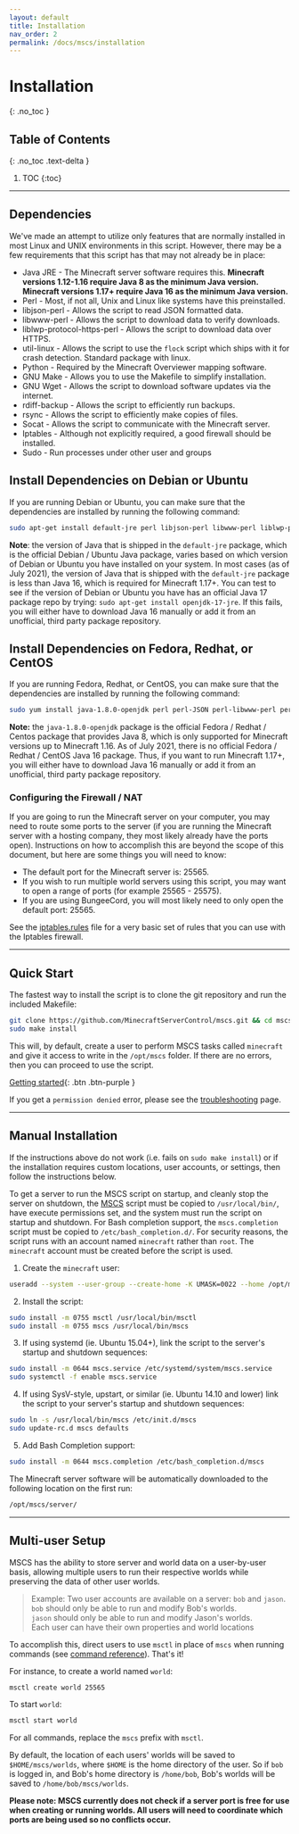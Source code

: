 ```yaml
---
layout: default
title: Installation
nav_order: 2
permalink: /docs/mscs/installation
---
```


# Installation
{: .no_toc }

## Table of Contents
{: .no_toc .text-delta }

1. TOC
{:toc}

---

## Dependencies

We've made an attempt to utilize only features that are normally installed in most Linux and UNIX environments in this script. However, there may be a few requirements that this script has that may not already be in place:
  
- Java JRE - The Minecraft server software requires this. **Minecraft versions 1.12-1.16 require Java 8 as the minimum Java version. Minecraft versions 1.17+ require Java 16 as the minimum Java version.**<br>
- Perl - Most, if not all, Unix and Linux like systems have this preinstalled.<br>
- libjson-perl - Allows the script to read JSON formatted data.<br>
- libwww-perl - Allows the script to download data to verify downloads.<br>
- liblwp-protocol-https-perl - Allows the script to download data over HTTPS.<br>
- util-linux - Allows the script to use the `flock` script which ships with it for crash detection. Standard package with linux.<br>
- Python - Required by the Minecraft Overviewer mapping software.<br>
- GNU Make - Allows you to use the Makefile to simplify installation.<br>
- GNU Wget - Allows the script to download software updates via the internet.<br>
- rdiff-backup - Allows the script to efficiently run backups.<br>
- rsync - Allows the script to efficiently make copies of files.<br>
- Socat - Allows the script to communicate with the Minecraft server.<br>
- Iptables - Although not explicitly required, a good firewall should be installed.<br>
- Sudo - Run processes under other user and groups  <br>

## Install Dependencies on Debian or Ubuntu
If you are running Debian or Ubuntu, you can make sure that the dependencies are installed by running the following command:

```bash
sudo apt-get install default-jre perl libjson-perl libwww-perl liblwp-protocol-https-perl util-linux python make wget git rdiff-backup rsync socat iptables
```

**Note**: the version of Java that is shipped in the `default-jre` package, which is the official Debian / Ubuntu Java package, varies based on which version of Debian or Ubuntu you have installed on your system. In most cases (as of July 2021), the version of Java that is shipped with the `default-jre` package is less than Java 16, which is required for Minecraft 1.17+. You can test to see if the version of Debian or Ubuntu you have has an official Java 17 package repo by trying: `sudo apt-get install openjdk-17-jre`. If this fails, you will either have to download Java 16 manually or add it from an unofficial, third party package repository.

## Install Dependencies on Fedora, Redhat, or CentOS
If you are running Fedora, Redhat, or CentOS, you can make sure that the dependencies are installed by running the following command:

```bash
sudo yum install java-1.8.0-openjdk perl perl-JSON perl-libwww-perl perl-LWP-Protocol-https util-linux python make wget git rdiff-backup rsync socat iptables sudo procps which
```
**Note:** the `java-1.8.0-openjdk` package is the official Fedora / Redhat / Centos package that provides Java 8, which is only supported for Minecraft versions up to Minecraft 1.16. As of July 2021, there is no official Fedora / Redhat / CentOS Java 16 package. Thus, if you want to run Minecraft 1.17+, you will either have to download Java 16 manually or add it from an unofficial, third party package repository.

### Configuring the Firewall / NAT
If you are going to run the Minecraft server on your computer, you may need to route some ports to the server (if you
are running the Minecraft server with a hosting company, they most likely already have the ports open). Instructions on
how to accomplish this are beyond the scope of this document, but here are some things you will need to know:

- The default port for the Minecraft server is: 25565.
- If you wish to run multiple world servers using this script, you may want to open a range of ports
  (for example 25565 - 25575).
- If you are using BungeeCord, you will most likely need to only open the default port: 25565.

See the [iptables.rules][iptables_rules] file for a very basic set of rules that you can use with the Iptables firewall.

---

## Quick Start

The fastest way to install the script is to clone the git repository and run the included Makefile:

```bash
git clone https://github.com/MinecraftServerControl/mscs.git && cd mscs
sudo make install
```

This will, by default, create a user to perform MSCS tasks called `minecraft` and give it access to write in the
`/opt/mscs` folder. If there are no errors, then you can proceed to use the script.

[Getting started](getting-started){: .btn .btn-purple }

If you get a `permission denied` error, please see the [troubleshooting](troubleshooting-issues) page.

---

## Manual Installation

If the instructions above do not work (i.e. fails on `sudo make install`) or if the installation requires custom
locations, user accounts, or settings, then follow the instructions below.

To get a server to run the MSCS script on startup, and cleanly stop the server on shutdown,
the [MSCS][mscs] script must be copied to `/usr/local/bin/`, have execute permissions set, and the system must run the
script on startup and shutdown. For Bash completion support, the `mscs.completion` script must be copied to
`/etc/bash_completion.d/`. For security reasons, the script runs with an account named `minecraft` rather than `root`.
The `minecraft` account must be created before the script is used.

1. Create the `minecraft` user:

```bash
useradd --system --user-group --create-home -K UMASK=0022 --home /opt/mscs minecraft
```

2. Install the script:

```bash
sudo install -m 0755 msctl /usr/local/bin/msctl
sudo install -m 0755 mscs /usr/local/bin/mscs
```

3. If using systemd (ie. Ubuntu 15.04+), link the script to the server's startup and shutdown sequences:

```bash
sudo install -m 0644 mscs.service /etc/systemd/system/mscs.service
sudo systemctl -f enable mscs.service
```

4. If using SysV-style, upstart, or similar (ie. Ubuntu 14.10 and lower) link the script to your server's startup and
shutdown sequences:

```bash
sudo ln -s /usr/local/bin/mscs /etc/init.d/mscs
sudo update-rc.d mscs defaults
```

5. Add Bash Completion support:

```bash
sudo install -m 0644 mscs.completion /etc/bash_completion.d/mscs
```

The Minecraft server software will be automatically downloaded to the following location on the first run:

```bash
/opt/mscs/server/
```

---

## Multi-user Setup

MSCS has the ability to store server and world data on a user-by-user basis, allowing multiple users to run their
respective worlds while preserving the data of other user worlds.

> Example: Two user accounts are available on a server: `bob` and `jason`.  
> `bob` should only be able to run and modify Bob's worlds.  
> `jason` should only be able to run and modify Jason's worlds.  
> Each user can have their own properties and world locations

To accomplish this, direct users to use `msctl` in place of `mscs` when running commands
(see [command reference](command-reference)). That's it!

For instance, to create a world named `world`:

```bash
msctl create world 25565
```

To start `world`:

```bash
msctl start world
```

For all commands, replace the `mscs` prefix with `msctl`.

By default, the location of each users' worlds will be saved to `$HOME/mscs/worlds`, where `$HOME` is the home directory
of the user. So if `bob` is logged in, and Bob's home directory is `/home/bob`, Bob's worlds will be saved to
`/home/bob/mscs/worlds`.

**Please note: MSCS currently does not check if a server port is free for use when creating or running worlds. All users
will need to coordinate which ports are being used so no conflicts occur.**

[iptables_rules]: https://github.com/MinecraftServerControl/mscs/blob/master/iptables.rules
[mscs]: https://github.com/MinecraftServerControl/mscs/blob/master/mscs
